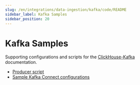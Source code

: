 ```yaml
---
slug: /en/integrations/data-ingestion/kafka/code/README
sidebar_label: Kafka Samples 
sidebar_position: 20
---
```


# Kafka Samples

Supporting configurations and scripts for the [ClickHouse-Kafka](/en/integrations/kafka) documentation.

- [Producer script](https://github.com/ClickHouse/kafka-samples/tree/main/producer)
- [Sample Kafka Connect configurations](https://github.com/ClickHouse/kafka-samples/tree/main/github_events)
